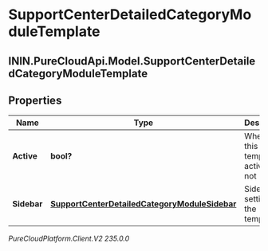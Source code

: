 # SupportCenterDetailedCategoryModuleTemplate

## ININ.PureCloudApi.Model.SupportCenterDetailedCategoryModuleTemplate

## Properties

|Name | Type | Description | Notes|
|------------ | ------------- | ------------- | -------------|
| **Active** | **bool?** | Whether this template is active or not | |
| **Sidebar** | [**SupportCenterDetailedCategoryModuleSidebar**](SupportCenterDetailedCategoryModuleSidebar) | Sidebar settings for the template | |



_PureCloudPlatform.Client.V2 235.0.0_
